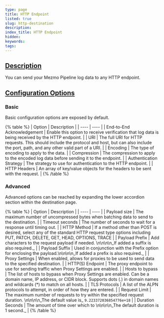 ```yaml
---
type: page
title: HTTP Endpoint
listed: true
slug: http-destination
description: 
index_title: HTTP Endpoint
hidden: 
keywords: 
tags: 
---
```


## [Description](https://docs.mezmo.com/docs/http-endpoint-pipeline-destination#description)

You can send your Mezmo Pipeline log data to any HTTP endpoint.

## [Configuration Options](https://docs.mezmo.com/docs/http-endpoint-pipeline-destination#configuration-options)

### Basic

Basic configuration options are exposed by default.

{% table %}
| Option | Description | 
| ---- | ---- | 
| End-to-End Acknowledgement | Enable this option to receive verification that log data is being received by the HTTP endpoint. | 
| URI | The full URI for HTTP requests. This should include the protocol and host, but can also include the port, path, and any other valid part of a URI. | 
| Encoding | The type of encoding to apply to the data. | 
| Compression | The compression to apply to the encoded log data before sending it to the endpoint. | 
| Authentication Strategy | The strategy to use for authentication to the HTTP endpoint. | 
| HTTP Headers | An array of key/value objects for the headers to be sent with the request. | 
{% /table %}

### Advanced

Advanced options can be reached by expanding the lower accordion section within the destination page.

{% table %}
| Option | Description | 
| ---- | ---- | 
| Payload size | The maximum number of uncompressed bytes when batching data to send to the destination. | 
| Timeout seconds | The number of seconds to wait for a response until timing out. | 
| HTTP Method | If a method other than POST is desired, select any of the standard HTTP request type options including PUT, PATCH, DELETE, GET, HEAD,  OPTIONS, TRACE | 
| Payload Prefix | Add characters to the request payload if needed. \n\n\n\n_If added a suffix is also required._ | 
| Payload Suffix | Used in conjunction with the Prefix option for enclosing the payload.\n\n\n\n_If added a prefix is also required._ | 
| Proxy Settings | When enabled, allows for proxies to be used to send data to the specified destination. | 
| HTTP(S) Endpoint | The proxy endpoint to use for sending traffic when Proxy Settings are enabled. | 
| Hosts to bypass | The list of hosts to bypass when Proxy Settings are enabled. Can be a domain name, IP address, or CIDR block. Supports dots (.) in domain names and wildcards (*) to match on all hosts. | 
| TLS Protocols | A list of the ALPN protocols to attempt, in order of how they are entered. | 
| Request Limit | The maximum number of requests to try within the specified request duration. \n\n\n\n_The default value is_ `9.223372036854776e+18` | 
| Duration Seconds | The amount of time over which to \n\n\n\n_The default duration is 1 second._ | 
{% /table %}